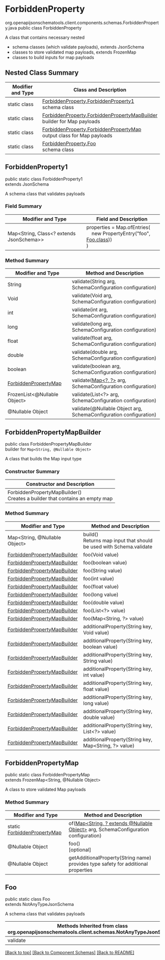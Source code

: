 # ForbiddenProperty
org.openapijsonschematools.client.components.schemas.ForbiddenProperty.java
public class ForbiddenProperty

A class that contains necessary nested
- schema classes (which validate payloads), extends JsonSchema
- classes to store validated map payloads, extends FrozenMap
- classes to build inputs for map payloads

## Nested Class Summary
| Modifier and Type | Class and Description |
| ----------------- | ---------------------- |
| static class | [ForbiddenProperty.ForbiddenProperty1](#forbiddenproperty1)<br> schema class |
| static class | [ForbiddenProperty.ForbiddenPropertyMapBuilder](#forbiddenpropertymapbuilder)<br> builder for Map payloads |
| static class | [ForbiddenProperty.ForbiddenPropertyMap](#forbiddenpropertymap)<br> output class for Map payloads |
| static class | [ForbiddenProperty.Foo](#foo)<br> schema class |

## ForbiddenProperty1
public static class ForbiddenProperty1<br>
extends JsonSchema

A schema class that validates payloads

### Field Summary
| Modifier and Type | Field and Description |
| ----------------- | ---------------------- |
| Map<String, Class<? extends JsonSchema>> | properties = Map.ofEntries(<br>&nbsp;&nbsp;&nbsp;&nbsp;new PropertyEntry("foo", [Foo.class](#foo)))<br>)<br> |

### Method Summary
| Modifier and Type | Method and Description |
| ----------------- | ---------------------- |
| String | validate(String arg, SchemaConfiguration configuration) |
| Void | validate(Void arg, SchemaConfiguration configuration) |
| int | validate(int arg, SchemaConfiguration configuration) |
| long | validate(long arg, SchemaConfiguration configuration) |
| float | validate(float arg, SchemaConfiguration configuration) |
| double | validate(double arg, SchemaConfiguration configuration) |
| boolean | validate(boolean arg, SchemaConfiguration configuration) |
| [ForbiddenPropertyMap](#forbiddenpropertymap) | validate([Map&lt;?, ?&gt;](#forbiddenpropertymapbuilder) arg, SchemaConfiguration configuration) |
| FrozenList<@Nullable Object> | validate(List<?> arg, SchemaConfiguration configuration) |
| @Nullable Object | validate(@Nullable Object arg, SchemaConfiguration configuration) |
## ForbiddenPropertyMapBuilder
public class ForbiddenPropertyMapBuilder<br>
builder for `Map<String, @Nullable Object>`

A class that builds the Map input type

### Constructor Summary
| Constructor and Description |
| --------------------------- |
| ForbiddenPropertyMapBuilder()<br>Creates a builder that contains an empty map |

### Method Summary
| Modifier and Type | Method and Description |
| ----------------- | ---------------------- |
| Map<String, @Nullable Object> | build()<br>Returns map input that should be used with Schema.validate |
| [ForbiddenPropertyMapBuilder](#forbiddenpropertymapbuilder) | foo(Void value) |
| [ForbiddenPropertyMapBuilder](#forbiddenpropertymapbuilder) | foo(boolean value) |
| [ForbiddenPropertyMapBuilder](#forbiddenpropertymapbuilder) | foo(String value) |
| [ForbiddenPropertyMapBuilder](#forbiddenpropertymapbuilder) | foo(int value) |
| [ForbiddenPropertyMapBuilder](#forbiddenpropertymapbuilder) | foo(float value) |
| [ForbiddenPropertyMapBuilder](#forbiddenpropertymapbuilder) | foo(long value) |
| [ForbiddenPropertyMapBuilder](#forbiddenpropertymapbuilder) | foo(double value) |
| [ForbiddenPropertyMapBuilder](#forbiddenpropertymapbuilder) | foo(List<?> value) |
| [ForbiddenPropertyMapBuilder](#forbiddenpropertymapbuilder) | foo(Map<String, ?> value) |
| [ForbiddenPropertyMapBuilder](#forbiddenpropertymapbuilder) | additionalProperty(String key, Void value) |
| [ForbiddenPropertyMapBuilder](#forbiddenpropertymapbuilder) | additionalProperty(String key, boolean value) |
| [ForbiddenPropertyMapBuilder](#forbiddenpropertymapbuilder) | additionalProperty(String key, String value) |
| [ForbiddenPropertyMapBuilder](#forbiddenpropertymapbuilder) | additionalProperty(String key, int value) |
| [ForbiddenPropertyMapBuilder](#forbiddenpropertymapbuilder) | additionalProperty(String key, float value) |
| [ForbiddenPropertyMapBuilder](#forbiddenpropertymapbuilder) | additionalProperty(String key, long value) |
| [ForbiddenPropertyMapBuilder](#forbiddenpropertymapbuilder) | additionalProperty(String key, double value) |
| [ForbiddenPropertyMapBuilder](#forbiddenpropertymapbuilder) | additionalProperty(String key, List<?> value) |
| [ForbiddenPropertyMapBuilder](#forbiddenpropertymapbuilder) | additionalProperty(String key, Map<String, ?> value) |

## ForbiddenPropertyMap
public static class ForbiddenPropertyMap<br>
extends FrozenMap<String, @Nullable Object>

A class to store validated Map payloads

### Method Summary
| Modifier and Type | Method and Description |
| ----------------- | ---------------------- |
| static [ForbiddenPropertyMap](#forbiddenpropertymap) | of([Map<String, ? extends @Nullable Object>](#forbiddenpropertymapbuilder) arg, SchemaConfiguration configuration) |
| @Nullable Object | foo()<br>[optional] |
| @Nullable Object | getAdditionalProperty(String name)<br>provides type safety for additional properties |

## Foo
public static class Foo<br>
extends NotAnyTypeJsonSchema

A schema class that validates payloads

| Methods Inherited from class org.openapijsonschematools.client.schemas.NotAnyTypeJsonSchema |
| ------------------------------------------------------------------ |
| validate                                                           |

[[Back to top]](#top) [[Back to Component Schemas]](../../../README.md#Component-Schemas) [[Back to README]](../../../README.md)
